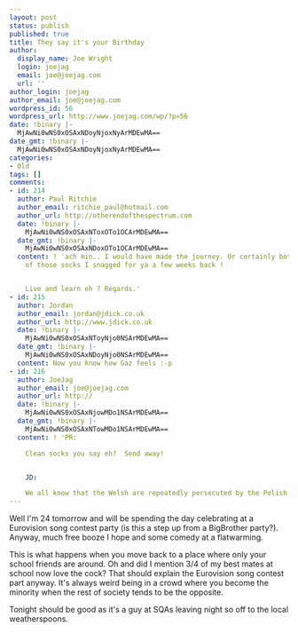 ```yaml
---
layout: post
status: publish
published: true
title: They say it's your Birthday
author:
  display_name: Joe Wright
  login: joejag
  email: joe@joejag.com
  url: ''
author_login: joejag
author_email: joe@joejag.com
wordpress_id: 56
wordpress_url: http://www.joejag.com/wp/?p=56
date: !binary |-
  MjAwNi0wNS0xOSAxNDoyNjoxNyArMDEwMA==
date_gmt: !binary |-
  MjAwNi0wNS0xOSAxNDoyNjoxNyArMDEwMA==
categories:
- Old
tags: []
comments:
- id: 214
  author: Paul Ritchie
  author_email: ritchie_paul@hotmail.com
  author_url: http://otherendofthespectrum.com
  date: !binary |-
    MjAwNi0wNS0xOSAxNToxOTo1OCArMDEwMA==
  date_gmt: !binary |-
    MjAwNi0wNS0xOSAxNDoxOTo1OCArMDEwMA==
  content: ! 'ach min.. I would have made the journey. Or certainly bothered to post
    of those socks I snagged for ya a few weeks back !


    Live and learn eh ? Regards.'
- id: 215
  author: Jordan
  author_email: jordan@jdick.co.uk
  author_url: http://www.jdick.co.uk
  date: !binary |-
    MjAwNi0wNS0xOSAxNToyNjo0NSArMDEwMA==
  date_gmt: !binary |-
    MjAwNi0wNS0xOSAxNDoyNjo0NSArMDEwMA==
  content: Now you know how Gaz feels :-p
- id: 216
  author: JoeJag
  author_email: joe@joejag.com
  author_url: http://
  date: !binary |-
    MjAwNi0wNS0xOSAxNjowMDo1NSArMDEwMA==
  date_gmt: !binary |-
    MjAwNi0wNS0xOSAxNTowMDo1NSArMDEwMA==
  content: ! 'PR:

    Clean socks you say eh?  Send away!


    JD:

    We all know that the Welsh are repeatedly persecuted by the Polish!'
---
```

<p>Well I'm 24 tomorrow and will be spending the day celebrating at a Eurovision song contest party (is this a step up from a BigBrother party?).  Anyway, much free booze I hope and some comedy at a flatwarming.  </p>
<p>This is what happens when you move back to a place where only your school friends are around.  Oh and did I mention 3/4 of my best mates at school now love the cock?  That should explain the Eurovision song contest part anyway.  It's always weird being in a crowd where you become the minority when the rest of society tends to be the opposite.</p>
<p>Tonight should be good as it's a guy at SQAs leaving night so off to the local weatherspoons.</p>
